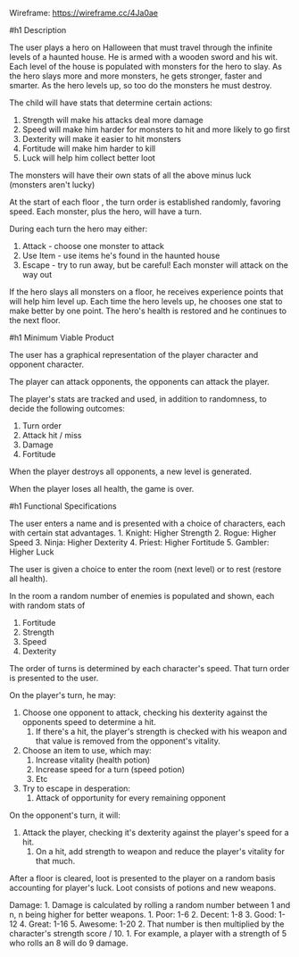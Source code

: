 Wireframe: https://wireframe.cc/4Ja0ae

#h1 Description

The user plays a hero on Halloween that must travel through the infinite levels of a haunted house. He
is armed with a wooden sword and his wit. Each level of the house is populated with monsters for the hero
to slay. As the hero slays more and more monsters, he gets stronger, faster and smarter. As the hero levels
up, so too do the monsters he must destroy.

The child will have stats that determine certain actions:
  1. Strength will make his attacks deal more damage
  2. Speed will make him harder for monsters to hit and more likely to go first
  3. Dexterity will make it easier to hit monsters
  4. Fortitude will make him harder to kill
  5. Luck will help him collect better loot

The monsters will have their own stats of all the above minus luck (monsters aren't lucky)

At the start of each floor
, the turn order is established randomly, favoring speed. Each monster, plus
the hero, will have a turn.

During each turn the hero may either:
  1. Attack - choose one monster to attack
  2. Use Item - use items he's found in the haunted house
  3. Escape - try to run away, but be careful! Each monster will attack on the way out

If the hero slays all monsters on a floor, he receives experience points that will help him level up.
Each time the hero levels up, he chooses one stat to make better by one point. The hero's health is
restored and he continues to the next floor.


#h1 Minimum Viable Product


The user has a graphical representation of the player character and opponent character.

The player can attack opponents, the opponents can attack the player.

The player's stats are tracked and used, in addition to randomness, to decide the following outcomes:
  1. Turn order
  2. Attack hit / miss
  3. Damage
  4. Fortitude

When the player destroys all opponents, a new level is generated.

When the player loses all health, the game is over.



#h1 Functional Specifications

The user enters a name and is presented with a choice of characters, each with certain stat advantages.
    1. Knight: Higher Strength
    2. Rogue: Higher Speed
    3. Ninja: Higher Dexterity
    4. Priest: Higher Fortitude
    5. Gambler: Higher Luck

The user is given a choice to enter the room (next level) or to rest (restore all health).

In the room a random number of enemies is populated and shown, each with random stats of
  1. Fortitude
  2. Strength
  3. Speed
  4. Dexterity

The order of turns is determined by each character's speed. That turn order is presented to the user.

On the player's turn, he may:
  1. Choose one opponent to attack, checking his dexterity against the opponents speed to determine a hit.
      1. If there's a hit, the player's strength is checked with his weapon and that value is removed
        from the opponent's vitality.
  2. Choose an item to use, which may:
      1. Increase vitality (health potion)
      2. Increase speed for a turn (speed potion)
      3. Etc
  3. Try to escape in desperation:
      1. Attack of opportunity for every remaining opponent

On the opponent's turn, it will:
  1. Attack the player, checking it's dexterity against the player's speed for a hit.
      1. On a hit, add strength to weapon and reduce the player's vitality for that much.

After a floor is cleared, loot is presented to the player on a random basis accounting for player's luck.
Loot consists of potions and new weapons.


Damage:
    1. Damage is calculated by rolling a random number between 1 and n, n being higher for better weapons.
        1. Poor: 1-6
        2. Decent: 1-8
        3. Good: 1-12
        4. Great: 1-16
        5. Awesome: 1-20
    2. That number is then multiplied by the character's strength score / 10.
      1. For example, a player with a strength of 5 who rolls an 8 will do 9 damage.
